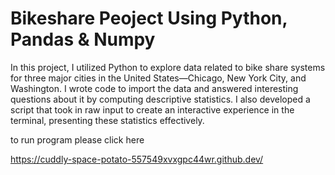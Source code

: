 # Bikeshare Peoject Using Python, Pandas & Numpy

In this project, I utilized Python to explore data related to bike share systems for three major cities in the United States—Chicago, New York City, and Washington. I wrote code to import the data and answered interesting questions about it by computing descriptive statistics. I also developed a script that took in raw input to create an interactive experience in the terminal, presenting these statistics effectively.

to run program please click here

https://cuddly-space-potato-557549xvxgpc44wr.github.dev/
